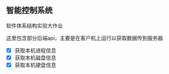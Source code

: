 ## 智能控制系统

软件体系结构实验大作业

这里包含部分后端api，主要是在客户机上运行以获取数据传到服务器

+ [x] 获取本机进程信息
+ [x] 获取本机磁盘信息
+ [x] 获取本机硬盘信息